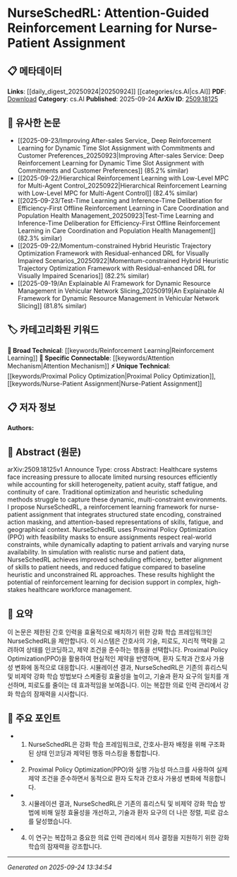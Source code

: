 <!-- KEYWORD_LINKING_METADATA:
{
  "processed_timestamp": "2025-09-24T13:34:54.383282",
  "vocabulary_version": "1.0",
  "selected_keywords": [
    "Reinforcement Learning",
    "Attention Mechanism",
    "Proximal Policy Optimization",
    "Nurse-Patient Assignment"
  ],
  "rejected_keywords": [],
  "similarity_scores": {
    "Reinforcement Learning": 0.8,
    "Attention Mechanism": 0.82,
    "Proximal Policy Optimization": 0.78,
    "Nurse-Patient Assignment": 0.77
  },
  "extraction_method": "AI_prompt_based",
  "budget_applied": true,
  "candidates_json": {
    "candidates": [
      {
        "surface": "Reinforcement Learning",
        "canonical": "Reinforcement Learning",
        "aliases": [
          "RL"
        ],
        "category": "broad_technical",
        "rationale": "Reinforcement Learning is a core technique in the proposed framework, linking to a broad range of machine learning applications.",
        "novelty_score": 0.45,
        "connectivity_score": 0.88,
        "specificity_score": 0.7,
        "link_intent_score": 0.8
      },
      {
        "surface": "Attention-based Representations",
        "canonical": "Attention Mechanism",
        "aliases": [
          "Attention"
        ],
        "category": "specific_connectable",
        "rationale": "Attention Mechanism is crucial for skill and context representation, enhancing connectivity with related neural network concepts.",
        "novelty_score": 0.55,
        "connectivity_score": 0.85,
        "specificity_score": 0.78,
        "link_intent_score": 0.82
      },
      {
        "surface": "Proximal Policy Optimization",
        "canonical": "Proximal Policy Optimization",
        "aliases": [
          "PPO"
        ],
        "category": "unique_technical",
        "rationale": "PPO is a specific reinforcement learning algorithm used in the framework, offering unique insights into optimization strategies.",
        "novelty_score": 0.7,
        "connectivity_score": 0.65,
        "specificity_score": 0.85,
        "link_intent_score": 0.78
      },
      {
        "surface": "Nurse-Patient Assignment",
        "canonical": "Nurse-Patient Assignment",
        "aliases": [
          "Nurse Scheduling"
        ],
        "category": "unique_technical",
        "rationale": "This is the primary application domain of the study, providing a unique context for healthcare-related scheduling problems.",
        "novelty_score": 0.68,
        "connectivity_score": 0.6,
        "specificity_score": 0.9,
        "link_intent_score": 0.77
      }
    ],
    "ban_list_suggestions": [
      "method",
      "framework",
      "efficiency"
    ]
  },
  "decisions": [
    {
      "candidate_surface": "Reinforcement Learning",
      "resolved_canonical": "Reinforcement Learning",
      "decision": "linked",
      "scores": {
        "novelty": 0.45,
        "connectivity": 0.88,
        "specificity": 0.7,
        "link_intent": 0.8
      }
    },
    {
      "candidate_surface": "Attention-based Representations",
      "resolved_canonical": "Attention Mechanism",
      "decision": "linked",
      "scores": {
        "novelty": 0.55,
        "connectivity": 0.85,
        "specificity": 0.78,
        "link_intent": 0.82
      }
    },
    {
      "candidate_surface": "Proximal Policy Optimization",
      "resolved_canonical": "Proximal Policy Optimization",
      "decision": "linked",
      "scores": {
        "novelty": 0.7,
        "connectivity": 0.65,
        "specificity": 0.85,
        "link_intent": 0.78
      }
    },
    {
      "candidate_surface": "Nurse-Patient Assignment",
      "resolved_canonical": "Nurse-Patient Assignment",
      "decision": "linked",
      "scores": {
        "novelty": 0.68,
        "connectivity": 0.6,
        "specificity": 0.9,
        "link_intent": 0.77
      }
    }
  ]
}
-->

# NurseSchedRL: Attention-Guided Reinforcement Learning for Nurse-Patient Assignment

## 📋 메타데이터

**Links**: [[daily_digest_20250924|20250924]] [[categories/cs.AI|cs.AI]]
**PDF**: [Download](https://arxiv.org/pdf/2509.18125.pdf)
**Category**: cs.AI
**Published**: 2025-09-24
**ArXiv ID**: [2509.18125](https://arxiv.org/abs/2509.18125)

## 🔗 유사한 논문
- [[2025-09-23/Improving After-sales Service_ Deep Reinforcement Learning for Dynamic Time Slot Assignment with Commitments and Customer Preferences_20250923|Improving After-sales Service: Deep Reinforcement Learning for Dynamic Time Slot Assignment with Commitments and Customer Preferences]] (85.2% similar)
- [[2025-09-22/Hierarchical Reinforcement Learning with Low-Level MPC for Multi-Agent Control_20250922|Hierarchical Reinforcement Learning with Low-Level MPC for Multi-Agent Control]] (82.4% similar)
- [[2025-09-23/Test-Time Learning and Inference-Time Deliberation for Efficiency-First Offline Reinforcement Learning in Care Coordination and Population Health Management_20250923|Test-Time Learning and Inference-Time Deliberation for Efficiency-First Offline Reinforcement Learning in Care Coordination and Population Health Management]] (82.3% similar)
- [[2025-09-22/Momentum-constrained Hybrid Heuristic Trajectory Optimization Framework with Residual-enhanced DRL for Visually Impaired Scenarios_20250922|Momentum-constrained Hybrid Heuristic Trajectory Optimization Framework with Residual-enhanced DRL for Visually Impaired Scenarios]] (82.2% similar)
- [[2025-09-19/An Explainable AI Framework for Dynamic Resource Management in Vehicular Network Slicing_20250919|An Explainable AI Framework for Dynamic Resource Management in Vehicular Network Slicing]] (81.8% similar)

## 🏷️ 카테고리화된 키워드
**🧠 Broad Technical**: [[keywords/Reinforcement Learning|Reinforcement Learning]]
**🔗 Specific Connectable**: [[keywords/Attention Mechanism|Attention Mechanism]]
**⚡ Unique Technical**: [[keywords/Proximal Policy Optimization|Proximal Policy Optimization]], [[keywords/Nurse-Patient Assignment|Nurse-Patient Assignment]]

## 📋 저자 정보

**Authors:** 

## 📄 Abstract (원문)

arXiv:2509.18125v1 Announce Type: cross 
Abstract: Healthcare systems face increasing pressure to allocate limited nursing resources efficiently while accounting for skill heterogeneity, patient acuity, staff fatigue, and continuity of care. Traditional optimization and heuristic scheduling methods struggle to capture these dynamic, multi-constraint environments. I propose NurseSchedRL, a reinforcement learning framework for nurse-patient assignment that integrates structured state encoding, constrained action masking, and attention-based representations of skills, fatigue, and geographical context. NurseSchedRL uses Proximal Policy Optimization (PPO) with feasibility masks to ensure assignments respect real-world constraints, while dynamically adapting to patient arrivals and varying nurse availability. In simulation with realistic nurse and patient data, NurseSchedRL achieves improved scheduling efficiency, better alignment of skills to patient needs, and reduced fatigue compared to baseline heuristic and unconstrained RL approaches. These results highlight the potential of reinforcement learning for decision support in complex, high-stakes healthcare workforce management.

## 📝 요약

이 논문은 제한된 간호 인력을 효율적으로 배치하기 위한 강화 학습 프레임워크인 NurseSchedRL을 제안합니다. 이 시스템은 간호사의 기술, 피로도, 지리적 맥락을 고려하여 상태를 인코딩하고, 제약 조건을 준수하는 행동을 선택합니다. Proximal Policy Optimization(PPO)을 활용하여 현실적인 제약을 반영하며, 환자 도착과 간호사 가용성 변화에 동적으로 대응합니다. 시뮬레이션 결과, NurseSchedRL은 기존의 휴리스틱 및 비제약 강화 학습 방법보다 스케줄링 효율성을 높이고, 기술과 환자 요구의 일치를 개선하며, 피로도를 줄이는 데 효과적임을 보여줍니다. 이는 복잡한 의료 인력 관리에서 강화 학습의 잠재력을 시사합니다.

## 🎯 주요 포인트

- 1. NurseSchedRL은 강화 학습 프레임워크로, 간호사-환자 배정을 위해 구조화된 상태 인코딩과 제약된 행동 마스킹을 통합합니다.
- 2. Proximal Policy Optimization(PPO)와 실행 가능성 마스크를 사용하여 실제 제약 조건을 준수하면서 동적으로 환자 도착과 간호사 가용성 변화에 적응합니다.
- 3. 시뮬레이션 결과, NurseSchedRL은 기존의 휴리스틱 및 비제약 강화 학습 방법에 비해 일정 효율성을 개선하고, 기술과 환자 요구의 더 나은 정렬, 피로 감소를 달성했습니다.
- 4. 이 연구는 복잡하고 중요한 의료 인력 관리에서 의사 결정을 지원하기 위한 강화 학습의 잠재력을 강조합니다.


---

*Generated on 2025-09-24 13:34:54*